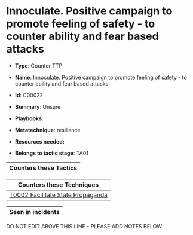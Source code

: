 # Innoculate. Positive campaign to promote feeling of safety - to counter ability and fear based attacks

* **Type**: Counter TTP

* **Name**: Innoculate. Positive campaign to promote feeling of safety - to counter ability and fear based attacks

* **Id**: C00022

* **Summary**: Unsure

* **Playbooks**: 

* **Metatechnique**: resilience

* **Resources needed:** 

* **Belongs to tactic stage**: TA01


| Counters these Tactics |
| ---------------------- |



| Counters these Techniques |
| ------------------------- |
| [T0002 Facilitate State Propaganda](../techniques/T0002.md) |



| Seen in incidents |
| ----------------- |


DO NOT EDIT ABOVE THIS LINE - PLEASE ADD NOTES BELOW